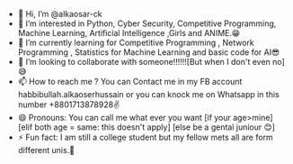 - 👋 Hi, I’m @alkaosar-ck
- 👀 I’m interested in Python, Cyber Security, Competitive Programming, Machine Learning, Artificial Intelligence ,Girls and ANIME.😁
- 🌱 I’m currently learning for Competitive Programming , Network Programming , Statistics for Machine Learning and basic code for AI😎
- 💞️ I’m looking to collaborate with someone!!!!!![But when I don't even no]😅
- 📫 How to reach me ? You can Contact me in my FB account habbibullah.alkaoserhussain or you can knock me on Whatsapp in this number +8801713878928✌️
- 😄 Pronouns: You can call me what ever you want [if your age>mine] [elif both age = same: this doesn't apply] [else be a gental juniour 😊]
- ⚡ Fun fact: I am still a college student but my fellow mets all are form different unis.🙂

<!---
alkaosar-ck/alkaosar-ck is a ✨ special ✨ repository because its `README.md` (this file) appears on your GitHub profile.
You can click the Preview link to take a look at your changes.
--->

